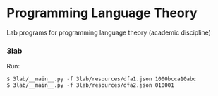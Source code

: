 # Programming Language Theory

Lab programs for programming language theory (academic discipline)

### 3lab
Run:
```shell
$ 3lab/__main__.py -f 3lab/resources/dfa1.json 1000bcca10abc
$ 3lab/__main__.py -f 3lab/resources/dfa2.json 010001
```